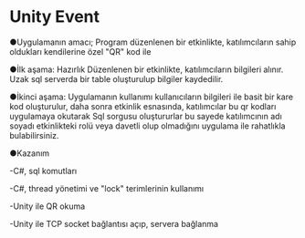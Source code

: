 # Unity Event

●Uygulamanın amacı;
Program düzenlenen bir etkinlikte, katılımcıların sahip oldukları kendilerine özel "QR" kod ile

●İlk aşama: Hazırlık
Düzenlenen bir etkinlikte, katılımcıların bilgileri alınır.
Uzak sql serverda bir table oluşturulup bilgiler kaydedilir.

●İkinci aşama: Uygulamanın kullanımı
kullanıcıların bilgileri ile basit bir kare kod oluşturulur,
daha sonra etkinlik esnasında, katılımcılar bu qr kodları uygulamaya okutarak Sql sorgusu oluştururlar
bu sayede katılımcının adı soyadı etkinlikteki rolü veya davetli olup olmadığını uygulama ile rahatlıkla bulabilirsiniz.



●Kazanım

-C#, sql komutları

-C#, thread yönetimi ve "lock" terimlerinin kullanımı

-Unity ile QR okuma

-Unity ile TCP socket bağlantısı açıp, servera bağlanma

